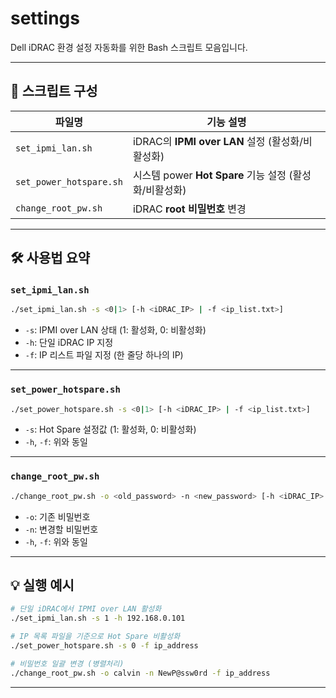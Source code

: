 # settings

Dell iDRAC 환경 설정 자동화를 위한 Bash 스크립트 모음입니다.  

---

## 📁 스크립트 구성

| 파일명 | 기능 설명 |
|--------|-----------|
| `set_ipmi_lan.sh` | iDRAC의 **IPMI over LAN** 설정 (활성화/비활성화) |
| `set_power_hotspare.sh` | 시스템 power **Hot Spare** 기능 설정 (활성화/비활성화) |
| `change_root_pw.sh` | iDRAC **root 비밀번호** 변경 |

---

## 🛠 사용법 요약

### `set_ipmi_lan.sh`

```bash
./set_ipmi_lan.sh -s <0|1> [-h <iDRAC_IP> | -f <ip_list.txt>]
```

- `-s`: IPMI over LAN 상태 (1: 활성화, 0: 비활성화)
- `-h`: 단일 iDRAC IP 지정
- `-f`: IP 리스트 파일 지정 (한 줄당 하나의 IP)

---

### `set_power_hotspare.sh`

```bash
./set_power_hotspare.sh -s <0|1> [-h <iDRAC_IP> | -f <ip_list.txt>]
```

- `-s`: Hot Spare 설정값 (1: 활성화, 0: 비활성화)
- `-h`, `-f`: 위와 동일

---

### `change_root_pw.sh`

```bash
./change_root_pw.sh -o <old_password> -n <new_password> [-h <iDRAC_IP> | -f <ip_list.txt>]
```

- `-o`: 기존 비밀번호
- `-n`: 변경할 비밀번호
- `-h`, `-f`: 위와 동일

---

## 💡 실행 예시

```bash
# 단일 iDRAC에서 IPMI over LAN 활성화
./set_ipmi_lan.sh -s 1 -h 192.168.0.101

# IP 목록 파일을 기준으로 Hot Spare 비활성화
./set_power_hotspare.sh -s 0 -f ip_address

# 비밀번호 일괄 변경 (병렬처리)
./change_root_pw.sh -o calvin -n NewP@ssw0rd -f ip_address
```

---



